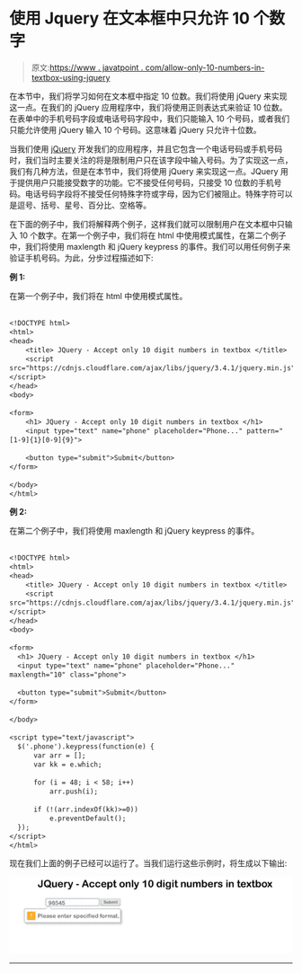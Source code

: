 # 使用 Jquery 在文本框中只允许 10 个数字

> 原文:[https://www . javatpoint . com/allow-only-10-numbers-in-textbox-using-jquery](https://www.javatpoint.com/allow-only-10-numbers-in-textbox-using-jquery)

在本节中，我们将学习如何在文本框中指定 10 位数。我们将使用 jQuery 来实现这一点。在我们的 jQuery 应用程序中，我们将使用正则表达式来验证 10 位数。在表单中的手机号码字段或电话号码字段中，我们只能输入 10 个号码，或者我们只能允许使用 jQuery 输入 10 个号码。这意味着 jQuery 只允许十位数。

当我们使用 [jQuery](https://www.javatpoint.com/jquery-tutorial) 开发我们的应用程序，并且它包含一个电话号码或手机号码时，我们当时主要关注的将是限制用户只在该字段中输入号码。为了实现这一点，我们有几种方法，但是在本节中，我们将使用 jQuery 来实现这一点。JQuery 用于提供用户只能接受数字的功能。它不接受任何号码，只接受 10 位数的手机号码。电话号码字段将不接受任何特殊字符或字母，因为它们被阻止。特殊字符可以是逗号、括号、星号、百分比、空格等。

在下面的例子中，我们将解释两个例子，这样我们就可以限制用户在文本框中只输入 10 个数字。在第一个例子中，我们将在 html 中使用模式属性，在第二个例子中，我们将使用 maxlength 和 jQuery keypress 的事件。我们可以用任何例子来验证手机号码。为此，分步过程描述如下:

**例 1:**

在第一个例子中，我们将在 html 中使用模式属性。

```

<!DOCTYPE html>
<html>
<head>
    <title> JQuery - Accept only 10 digit numbers in textbox </title>
    <script src="https://cdnjs.cloudflare.com/ajax/libs/jquery/3.4.1/jquery.min.js"></script>
</head>
<body>

<form>
    <h1> JQuery - Accept only 10 digit numbers in textbox </h1>
    <input type="text" name="phone" placeholder="Phone..." pattern="[1-9]{1}[0-9]{9}">

    <button type="submit">Submit</button>
</form>

</body>
</html>

```

**例 2:**

在第二个例子中，我们将使用 maxlength 和 jQuery keypress 的事件。

```

<!DOCTYPE html>
<html>
<head>
    <title> JQuery - Accept only 10 digit numbers in textbox </title>
    <script src="https://cdnjs.cloudflare.com/ajax/libs/jquery/3.4.1/jquery.min.js"></script>
</head>
<body> 

<form>
  <h1> JQuery - Accept only 10 digit numbers in textbox </h1>
  <input type="text" name="phone" placeholder="Phone..." maxlength="10" class="phone">

  <button type="submit">Submit</button>
</form>

</body>

<script type="text/javascript">
  $('.phone').keypress(function(e) {
      var arr = [];
      var kk = e.which;

      for (i = 48; i < 58; i++)
          arr.push(i);

      if (!(arr.indexOf(kk)>=0))
          e.preventDefault();
  });
</script>
</html>

```

现在我们上面的例子已经可以运行了。当我们运行这些示例时，将生成以下输出:

![Allow only 10 numbers in textbox using Jquery](img/112352612d62622f7d071668afc60537.png)

* * *